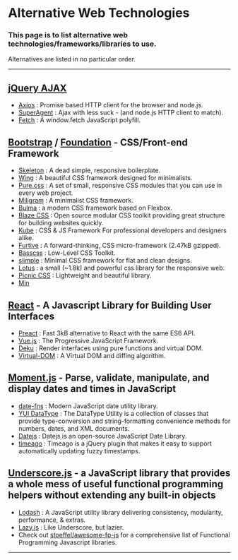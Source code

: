 # Alternative Web Technologies

### This page is to list alternative web technologies/frameworks/libraries to use.
Alternatives are listed in no particular order.
****
## [jQuery AJAX](http://api.jquery.com/jquery.ajax/)
- [Axios](https://github.com/mzabriskie/axios) : Promise based HTTP client for the browser and node.js.
- [SuperAgent](https://github.com/visionmedia/superagent) : Ajax with less suck - (and node.js HTTP client to match).
- [Fetch](https://github.com/github/fetch) : A window.fetch JavaScript polyfill.

## [Bootstrap](http://getbootstrap.com/) / [Foundation](http://foundation.zurb.com/) - CSS/Front-end Framework
- [Skeleton](http://getskeleton.com/) : A dead simple, responsive boilerplate.
- [Wing](https://github.com/kbrsh/wing) : A beautiful CSS framework designed for minimalists.
- [Pure.css](https://purecss.io/) : A set of small, responsive CSS modules that you can use in every web project.
- [Miligram](http://milligram.io/) : A minimalist CSS framework.
- [Bulma](http://bulma.io/) : a modern CSS framework based on Flexbox.
- [Blaze CSS](http://blazecss.com/) : Open source modular CSS toolkit providing great structure for building websites quickly.
- [Kube](https://imperavi.com/kube/) : CSS & JS Framework For professional developers and designers alike.
- [Furtive](http://furtive.co/) : A forward-thinking, CSS micro-framework (2.47kB gzipped).
- [Basscss](http://basscss.com/) : Low-Level CSS Toolkit.
- [siimple](https://siimple.juanes.xyz/) : Minimal CSS framework for flat and clean designs.
- [Lotus](http://goatslacker.github.io/lotus.css/) : a small (~1.8k) and powerful css library for the responsive web.
- [Picnic CSS](https://picnicss.com/) : Lightweight and beautiful library.
- [Min](http://mincss.com/)

## [React](https://facebook.github.io/react/) - A Javascript Library for Building User Interfaces
- [Preact](https://preactjs.com/) : Fast 3kB alternative to React with the same ES6 API.
- [Vue.js](https://vuejs.org/) : The Progressive JavaScript Framework.
- [Deku](https://github.com/anthonyshort/deku) : Render interfaces using pure functions and virtual DOM.
- [Virtual-DOM](https://github.com/Matt-Esch/virtual-dom) : A Virtual DOM and diffing algorithm.

## [Moment.js](https://momentjs.com/) - Parse, validate, manipulate, and display dates and times in JavaScript
- [date-fns](https://date-fns.org/) : Modern JavaScript date utility library.
- [YUI DataType](https://yuilibrary.com/yui/docs/datatype/) : The DataType Utility is a collection of classes that provide type-conversion and string-formatting convenience methods for numbers, dates, and XML documents.
- [Datejs](http://www.datejs.com/) : Datejs is an open-source JavaScript Date Library.
- [timeago](http://timeago.yarp.com/) : Timeago is a jQuery plugin that makes it easy to support automatically updating fuzzy timestamps.

## [Underscore.js](http://underscorejs.org/) - a JavaScript library that provides a whole mess of useful functional programming helpers without extending any built-in objects
- [Lodash](https://lodash.com/) : A JavaScript utility library delivering consistency, modularity, performance, & extras.
- [Lazy.js](http://danieltao.com/lazy.js/) : Like Underscore, but lazier.
- Check out [stoeffel/awesome-fp-js](https://github.com/stoeffel/awesome-fp-js) for a comprehensive list of Functional Programming Javascript libraries.


****